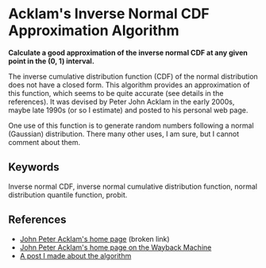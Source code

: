 # Acklam's Inverse Normal CDF Approximation Algorithm

**Calculate a good approximation of the inverse normal CDF at any given point in the (0, 1) interval.**

The inverse cumulative distribution function (CDF) of the normal distribution does not have a closed form. This algorithm provides an approximation of this function, which seems to be quite accurate (see details in the references). It was devised by Peter John Acklam in the early 2000s, maybe late 1990s (or so I estimate) and posted to his personal web page.

One use of this function is to generate random numbers following a normal (Gaussian) distribution. There many other uses, I am sure, but I cannot comment about them.

## Keywords

Inverse normal CDF, inverse normal cumulative distribution function, normal distribution quantile function, probit.

## References

* [John Peter Acklam's home page](http://home.online.no/~pjacklam/notes/invnorm/) (broken link)
* [John Peter Acklam's home page on the Wayback Machine](https://web.archive.org/web/20151110174102/http://home.online.no/~pjacklam/notes/invnorm/)
* [A post I made about the algorithm](https://stackedboxes.org/2017/05/01/acklams-normal-quantile-function/)
